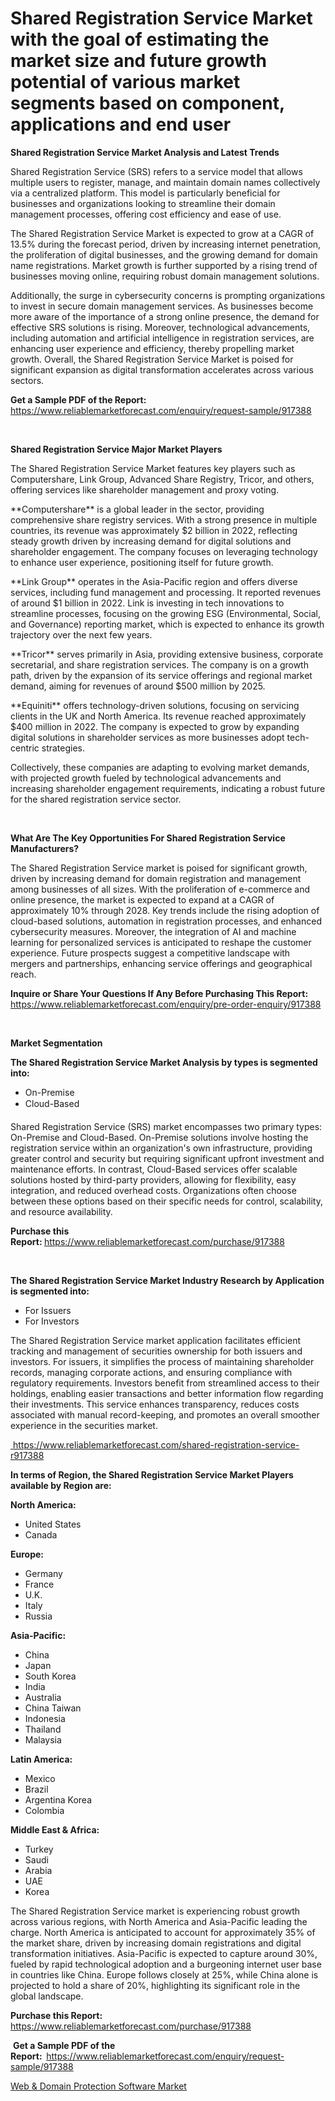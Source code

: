 <p><h1>Shared Registration Service Market with the goal of estimating the market size and future growth potential of various market segments based on component, applications and end user</h1></p><p><strong>Shared Registration Service Market Analysis and Latest Trends</strong></p>
<p><p>Shared Registration Service (SRS) refers to a service model that allows multiple users to register, manage, and maintain domain names collectively via a centralized platform. This model is particularly beneficial for businesses and organizations looking to streamline their domain management processes, offering cost efficiency and ease of use.</p><p>The Shared Registration Service Market is expected to grow at a CAGR of 13.5% during the forecast period, driven by increasing internet penetration, the proliferation of digital businesses, and the growing demand for domain name registrations. Market growth is further supported by a rising trend of businesses moving online, requiring robust domain management solutions. </p><p>Additionally, the surge in cybersecurity concerns is prompting organizations to invest in secure domain management services. As businesses become more aware of the importance of a strong online presence, the demand for effective SRS solutions is rising. Moreover, technological advancements, including automation and artificial intelligence in registration services, are enhancing user experience and efficiency, thereby propelling market growth. Overall, the Shared Registration Service Market is poised for significant expansion as digital transformation accelerates across various sectors.</p></p>
<p><strong>Get a Sample PDF of the Report:&nbsp;</strong> <a href="https://www.reliablemarketforecast.com/enquiry/request-sample/917388?utm_campaign=3030&utm_medium=2&utm_source=Github&utm_content=ia&utm_term=07032025&utm_id=shared-registration-service">https://www.reliablemarketforecast.com/enquiry/request-sample/917388</a></p>
<p>&nbsp;</p>
<p><strong>Shared Registration Service Major Market Players</strong></p>
<p><p>The Shared Registration Service Market features key players such as Computershare, Link Group, Advanced Share Registry, Tricor, and others, offering services like shareholder management and proxy voting.</p><p>**Computershare** is a global leader in the sector, providing comprehensive share registry services. With a strong presence in multiple countries, its revenue was approximately $2 billion in 2022, reflecting steady growth driven by increasing demand for digital solutions and shareholder engagement. The company focuses on leveraging technology to enhance user experience, positioning itself for future growth.</p><p>**Link Group** operates in the Asia-Pacific region and offers diverse services, including fund management and processing. It reported revenues of around $1 billion in 2022. Link is investing in tech innovations to streamline processes, focusing on the growing ESG (Environmental, Social, and Governance) reporting market, which is expected to enhance its growth trajectory over the next few years.</p><p>**Tricor** serves primarily in Asia, providing extensive business, corporate secretarial, and share registration services. The company is on a growth path, driven by the expansion of its service offerings and regional market demand, aiming for revenues of around $500 million by 2025.</p><p>**Equiniti** offers technology-driven solutions, focusing on servicing clients in the UK and North America. Its revenue reached approximately $400 million in 2022. The company is expected to grow by expanding digital solutions in shareholder services as more businesses adopt tech-centric strategies.</p><p>Collectively, these companies are adapting to evolving market demands, with projected growth fueled by technological advancements and increasing shareholder engagement requirements, indicating a robust future for the shared registration service sector.</p></p>
<p>&nbsp;</p>
<p><strong>What Are The Key Opportunities For Shared Registration Service Manufacturers?</strong></p>
<p><p>The Shared Registration Service market is poised for significant growth, driven by increasing demand for domain registration and management among businesses of all sizes. With the proliferation of e-commerce and online presence, the market is expected to expand at a CAGR of approximately 10% through 2028. Key trends include the rising adoption of cloud-based solutions, automation in registration processes, and enhanced cybersecurity measures. Moreover, the integration of AI and machine learning for personalized services is anticipated to reshape the customer experience. Future prospects suggest a competitive landscape with mergers and partnerships, enhancing service offerings and geographical reach.</p></p>
<p><strong>Inquire or Share Your Questions If Any Before Purchasing This Report:</strong> <a href="https://www.reliablemarketforecast.com/enquiry/pre-order-enquiry/917388?utm_campaign=3030&utm_medium=2&utm_source=Github&utm_content=ia&utm_term=07032025&utm_id=shared-registration-service">https://www.reliablemarketforecast.com/enquiry/pre-order-enquiry/917388</a></p>
<p>&nbsp;</p>
<p><strong>Market Segmentation</strong></p>
<p><strong>The Shared Registration Service Market Analysis by types is segmented into:</strong></p>
<p><ul><li>On-Premise</li><li>Cloud-Based</li></ul></p>
<p><p>Shared Registration Service (SRS) market encompasses two primary types: On-Premise and Cloud-Based. On-Premise solutions involve hosting the registration service within an organization's own infrastructure, providing greater control and security but requiring significant upfront investment and maintenance efforts. In contrast, Cloud-Based services offer scalable solutions hosted by third-party providers, allowing for flexibility, easy integration, and reduced overhead costs. Organizations often choose between these options based on their specific needs for control, scalability, and resource availability.</p></p>
<p><strong>Purchase this Report:&nbsp;</strong><a href="https://www.reliablemarketforecast.com/purchase/917388?utm_campaign=3030&utm_medium=2&utm_source=Github&utm_content=ia&utm_term=07032025&utm_id=shared-registration-service">https://www.reliablemarketforecast.com/purchase/917388</a></p>
<p>&nbsp;</p>
<p><strong>The Shared Registration Service Market Industry Research by Application is segmented into:</strong></p>
<p><ul><li>For Issuers</li><li>For Investors</li></ul></p>
<p><p>The Shared Registration Service market application facilitates efficient tracking and management of securities ownership for both issuers and investors. For issuers, it simplifies the process of maintaining shareholder records, managing corporate actions, and ensuring compliance with regulatory requirements. Investors benefit from streamlined access to their holdings, enabling easier transactions and better information flow regarding their investments. This service enhances transparency, reduces costs associated with manual record-keeping, and promotes an overall smoother experience in the securities market.</p></p>
<p><a href="https://www.reliablemarketforecast.com/shared-registration-service-r917388?utm_campaign=3030&utm_medium=2&utm_source=Github&utm_content=ia&utm_term=07032025&utm_id=shared-registration-service">&nbsp;https://www.reliablemarketforecast.com/shared-registration-service-r917388</a></p>
<p><strong>In terms of Region, the Shared Registration Service Market Players available by Region are:</strong></p>
<p>
    <p> <strong> North America: </strong>
        <ul>
            <li>United States</li>
            <li>Canada</li>
        </ul>
        </p> 
    <p> <strong> Europe: </strong>
        <ul>
            <li>Germany</li>
            <li>France</li>
            <li>U.K.</li>
            <li>Italy</li>
            <li>Russia</li>
        </ul>
        </p> 
    <p> <strong> Asia-Pacific: </strong>
        <ul>
            <li>China</li>
            <li>Japan</li>
            <li>South Korea</li>
            <li>India</li>
            <li>Australia</li>
            <li>China Taiwan</li>
            <li>Indonesia</li>
            <li>Thailand</li>
            <li>Malaysia</li>
        </ul>
        </p> 
    <p> <strong> Latin America: </strong>
        <ul>
            <li>Mexico</li>
            <li>Brazil</li>
            <li>Argentina Korea</li>
            <li>Colombia</li>
        </ul>
        </p> 
    <p> <strong> Middle East & Africa: </strong>
        <ul>
            <li>Turkey</li>
            <li>Saudi</li>
            <li>Arabia</li>
            <li>UAE</li>
            <li>Korea</li>
        </ul>
    </p>
    </p>
<p><p>The Shared Registration Service market is experiencing robust growth across various regions, with North America and Asia-Pacific leading the charge. North America is anticipated to account for approximately 35% of the market share, driven by increasing domain registrations and digital transformation initiatives. Asia-Pacific is expected to capture around 30%, fueled by rapid technological adoption and a burgeoning internet user base in countries like China. Europe follows closely at 25%, while China alone is projected to hold a share of 20%, highlighting its significant role in the global landscape.</p></p>
<p><strong>Purchase this Report: </strong><a href="https://www.reliablemarketforecast.com/purchase/917388?utm_campaign=3030&utm_medium=2&utm_source=Github&utm_content=ia&utm_term=07032025&utm_id=shared-registration-service">https://www.reliablemarketforecast.com/purchase/917388</a></p>
<p>&nbsp;<strong>Get a Sample PDF of the Report:&nbsp;&nbsp;</strong><a href="https://www.reliablemarketforecast.com/enquiry/request-sample/917388?utm_campaign=3030&utm_medium=2&utm_source=Github&utm_content=ia&utm_term=07032025&utm_id=shared-registration-service">https://www.reliablemarketforecast.com/enquiry/request-sample/917388</a></p>
<p><strong></strong></p>
<p><p><a href="https://github.com/boisetwa16/Market-Research-Report-List-1/blob/main/web-domain-protection-software-market.md?utm_campaign=3030&utm_medium=2&utm_source=Github&utm_content=ia&utm_term=07032025&utm_id=shared-registration-service">Web & Domain Protection Software Market</a></p></p>